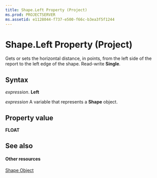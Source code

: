 ```yaml
---
title: Shape.Left Property (Project)
ms.prod: PROJECTSERVER
ms.assetid: e1128044-f737-e500-f66c-b3ea3f5f1244
---
```



# Shape.Left Property (Project)
Gets or sets the horizontal distance, in points, from the left side of the report to the left edge of the shape. Read-write  **Single**.

## Syntax

 _expression_. **Left**

 _expression_ A variable that represents a **Shape** object.


## Property value

 **FLOAT**


## See also


#### Other resources


[Shape Object](shape-object-project.md)
